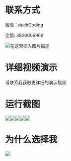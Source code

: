 # 联系方式

微信：duckCoding

企鹅: 3820006966

![在这里插入图片描述](http://upload.cxycsx.vip/91ab4bcb4f2c4c6db86365bb6d6e9c62.jpeg)

# 详细视频演示

请联系我获取更详细的演示视频

# 运行截图

![](http://www.bysj52.com/uploadfile/ueditor/image/202306/%E6%AF%95%E8%AE%BEssm557%E5%9F%BA%E4%BA%8Evue%E6%90%AD%E5%BB%BA%E7%9A%84%E6%96%B0%E9%97%BB%E7%BD%91%E7%AB%99+vue%E6%AF%95%E4%B8%9A%E8%AE%BE%E8%AE%A1/4.png)![](http://www.bysj52.com/uploadfile/ueditor/image/202306/%E6%AF%95%E8%AE%BEssm557%E5%9F%BA%E4%BA%8Evue%E6%90%AD%E5%BB%BA%E7%9A%84%E6%96%B0%E9%97%BB%E7%BD%91%E7%AB%99+vue%E6%AF%95%E4%B8%9A%E8%AE%BE%E8%AE%A1/5.png)![](http://www.bysj52.com/uploadfile/ueditor/image/202306/%E6%AF%95%E8%AE%BEssm557%E5%9F%BA%E4%BA%8Evue%E6%90%AD%E5%BB%BA%E7%9A%84%E6%96%B0%E9%97%BB%E7%BD%91%E7%AB%99+vue%E6%AF%95%E4%B8%9A%E8%AE%BE%E8%AE%A1/3.png)![](http://www.bysj52.com/uploadfile/ueditor/image/202306/%E6%AF%95%E8%AE%BEssm557%E5%9F%BA%E4%BA%8Evue%E6%90%AD%E5%BB%BA%E7%9A%84%E6%96%B0%E9%97%BB%E7%BD%91%E7%AB%99+vue%E6%AF%95%E4%B8%9A%E8%AE%BE%E8%AE%A1/1.png)![](http://www.bysj52.com/uploadfile/ueditor/image/202306/%E6%AF%95%E8%AE%BEssm557%E5%9F%BA%E4%BA%8Evue%E6%90%AD%E5%BB%BA%E7%9A%84%E6%96%B0%E9%97%BB%E7%BD%91%E7%AB%99+vue%E6%AF%95%E4%B8%9A%E8%AE%BE%E8%AE%A1/2.png)

# 为什么选择我

![](http://upload.cxycsx.vip/%E7%A8%8B%E5%BA%8F%E8%AE%BE%E8%AE%A1.png)

